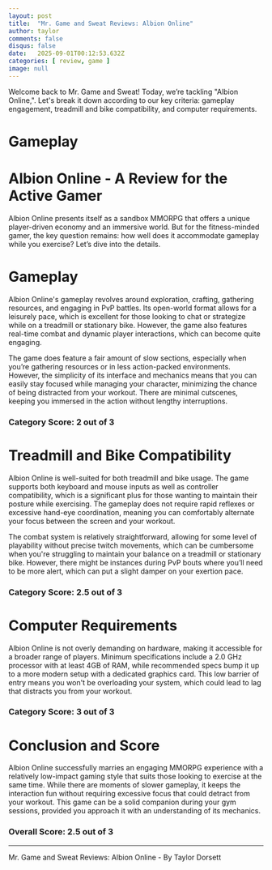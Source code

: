 ```yaml
---
layout: post
title:  "Mr. Game and Sweat Reviews: Albion Online"
author: taylor
comments: false
disqus: false
date:   2025-09-01T00:12:53.632Z
categories: [ review, game ]
image: null
---
```


Welcome back to Mr. Game and Sweat! Today, we’re tackling "Albion Online,". Let's break it down according to our key criteria: gameplay engagement, treadmill and bike compatibility, and computer requirements.

# Gameplay

# Albion Online - A Review for the Active Gamer

Albion Online presents itself as a sandbox MMORPG that offers a unique player-driven economy and an immersive world. But for the fitness-minded gamer, the key question remains: how well does it accommodate gameplay while you exercise? Let’s dive into the details.

# Gameplay

Albion Online's gameplay revolves around exploration, crafting, gathering resources, and engaging in PvP battles. Its open-world format allows for a leisurely pace, which is excellent for those looking to chat or strategize while on a treadmill or stationary bike. However, the game also features real-time combat and dynamic player interactions, which can become quite engaging. 

The game does feature a fair amount of slow sections, especially when you’re gathering resources or in less action-packed environments. However, the simplicity of its interface and mechanics means that you can easily stay focused while managing your character, minimizing the chance of being distracted from your workout. There are minimal cutscenes, keeping you immersed in the action without lengthy interruptions.

### Category Score: 2 out of 3

# Treadmill and Bike Compatibility

Albion Online is well-suited for both treadmill and bike usage. The game supports both keyboard and mouse inputs as well as controller compatibility, which is a significant plus for those wanting to maintain their posture while exercising. The gameplay does not require rapid reflexes or excessive hand-eye coordination, meaning you can comfortably alternate your focus between the screen and your workout.

The combat system is relatively straightforward, allowing for some level of playability without precise twitch movements, which can be cumbersome when you're struggling to maintain your balance on a treadmill or stationary bike. However, there might be instances during PvP bouts where you’ll need to be more alert, which can put a slight damper on your exertion pace.

### Category Score: 2.5 out of 3

# Computer Requirements

Albion Online is not overly demanding on hardware, making it accessible for a broader range of players. Minimum specifications include a 2.0 GHz processor with at least 4GB of RAM, while recommended specs bump it up to a more modern setup with a dedicated graphics card. This low barrier of entry means you won't be overloading your system, which could lead to lag that distracts you from your workout.

### Category Score: 3 out of 3

# Conclusion and Score

Albion Online successfully marries an engaging MMORPG experience with a relatively low-impact gaming style that suits those looking to exercise at the same time. While there are moments of slower gameplay, it keeps the interaction fun without requiring excessive focus that could detract from your workout. This game can be a solid companion during your gym sessions, provided you approach it with an understanding of its mechanics.

### Overall Score: 2.5 out of 3

---

Mr. Game and Sweat Reviews: Albion Online - By Taylor Dorsett

